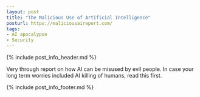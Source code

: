 ```yaml
---
layout: post
title: "The Malicious Use of Artificial Intelligence"
posturl: https://maliciousaireport.com/
tags:
- AI apocalypse
- Security
---
```


{% include post_info_header.md %}

Very through report on how AI can be misused by evil people. In case your long term worries included AI killing of humans, read this first.

<!--more-->
{% include post_info_footer.md %}
